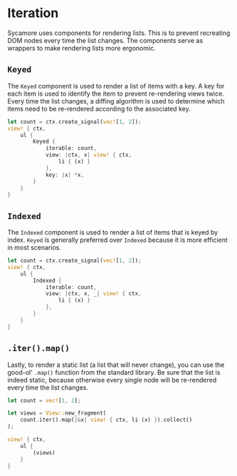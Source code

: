 # Iteration

Sycamore uses components for rendering lists. This is to prevent recreating DOM nodes every time the
list changes. The components serve as wrappers to make rendering lists more ergonomic.

## `Keyed`

The `Keyed` component is used to render a list of items with a key. A key for each item is used to
identify the item to prevent re-rendering views twice. Every time the list changes, a diffing
algorithm is used to determine which items need to be re-rendered according to the associated key.

```rust
let count = ctx.create_signal(vec![1, 2]);
view! { ctx,
    ul {
        Keyed {
            iterable: count,
            view: |ctx, x| view! { ctx,
                li { (x) }
            },
            key: |x| *x,
        }
    }
}
```

## `Indexed`

The `Indexed` component is used to render a list of items that is keyed by index. `Keyed` is
generally preferred over `Indexed` because it is more efficient in most scenarios.

```rust
let count = ctx.create_signal(vec![1, 2]);
view! { ctx,
    ul {
        Indexed {
            iterable: count,
            view: |ctx, x, _| view! { ctx,
                li { (x) }
            },
        }
    }
}
```

## `.iter().map()`

Lastly, to render a static list (a list that will never change), you can use the good-ol' `.map()`
function from the standard library. Be sure that the list is indeed static, because otherwise every
single node will be re-rendered every time the list changes.

```rust
let count = vec![1, 2];

let views = View::new_fragment(
    count.iter().map(|&x| view! { ctx, li (x) }).collect()
);

view! { ctx,
    ul {
        (views)
    }
}
```
